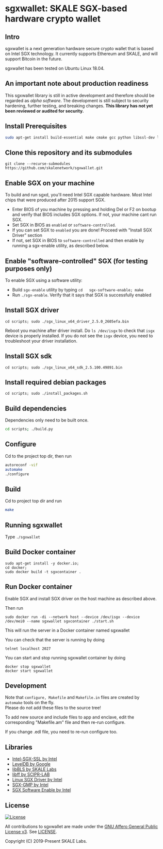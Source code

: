 # sgxwallet: SKALE SGX-based hardware crypto wallet

## Intro

sgxwallet is a next generation hardware secure crypto wallet that  is based on Intel SGX technology. It currently supports Ethereum and SKALE, and will support Bitcoin in the future.

sgxwallet has been tested on Ubuntu Linux 18.04.

## An important note about production readiness

This sgxwallet library is still in active development and therefore should be regarded as _alpha software_. The development is still subject to security hardening, further testing, and breaking changes.  **This library has not yet been reviewed or audited for security.**

## Install Prerequisites

```sh
sudo apt-get install build-essential make cmake gcc python libssl-dev libboost-all-dev libgmp3-dev libprotobuf10 libprocps-dev flex bison automake libtool texinfo libjsonrpccpp-dev
```

## Clone this repository and its submodules

`git clone --recurse-submodules  https://github.com/skalenetwork/sgxwallet.git`

## Enable SGX on your machine

To build and run sgxd, you'll need Intel SGX capable hardware. Most Intel chips that were produced after 2015 support SGX.

-   Enter BIOS of you machine by pressing and holding Del or F2 on bootup and verify that BIOS includes SGX options.
    If not, your machine cant run SGX.
-   Set SGX in BIOS as `enabled` or `software-controlled`.
-   If you can set SGX to `enabled` you are done! Proceed with "Install SGX Driver" section 
-   If not, set SGX in BIOS to `software-controlled` and then enable by running a sgx-enable utility, as described below.

## Enable "software-controlled" SGX (for testing purposes only)

To enable SGX using a software utility:

-   Build `sgx-enable` utility by typing `cd   sgx-software-enable; make`
-   Run `./sgx-enable`.  Verify that it says that SGX is successfully enabled

## Install SGX driver

`cd scripts; sudo ./sgx_linux_x64_driver_2.5.0_2605efa.bin`

Reboot you machine after driver install.  Do `ls /dev/isgx` to check that `isgx` device is properly installed.
If you do not see the `isgx` device, you need to troubleshoot your driver installation.

## Install SGX sdk

`cd scripts; sudo ./sgx_linux_x64_sdk_2.5.100.49891.bin`

## Install required debian packages

`cd scripts; sudo ./install_packages.sh`

## Build dependencies

Dependencies only need to be built once.

```sh
cd scripts; ./build.py
```

## Configure

Cd to the project top dir, then run

```sh
autoreconf -vif
automake
./configure
```

## Build

Cd to project top dir and run

```sh
make
```

## Running sgxwallet

Type `./sgxwallet`

## Build Docker container

    sudo apt-get install -y docker.io;
    cd docker;
    sudo docker build -t sgxcontainer .

## Run Docker container

Enable SGX and install SGX driver on the host machine as described above.

Then run

    sudo docker run -di --network host --device /dev/isgx --device /dev/mei0 --name sgxwallet sgxcontainer ./start.sh

This will run the server in a Docker container named sgxwallet

You can check that the server is running by doing 

    telnet localhost 2027

You can start and stop running sgxwallet container by doing 

    docker stop sgxwallet
    docker start sgxwallet

## Development

Note that `configure, Makefile` and `Makefile.in` files are created by `automake` tools on the fly.  
Please do not add these files to the source tree!

To add new source and include files to app and enclave, edit the corresponding "Makefile.am" file and then re-run configure. 

If you change .edl file, you need to re-run configure too.

## Libraries

-   [Intel-SGX-SSL by Intel](https://github.com/intel/intel-sgx-ssl)
-   [LevelDB by Google](https://github.com/google/leveldb)
-   [libBLS by SKALE Labs](https://github.com/skalenetwork/libBLS)
-   [libff by SCIPR-LAB](http://www.scipr-lab.org/)
-   [Linux SGX Driver by Intel](https://github.com/intel/linux-sgx-driver)
-   [SGX-GMP by Intel](https://github.com/intel/sgx-gmp)
-   [SGX Software Enable by Intel](https://github.com/intel/sgx-software-enable)

## License

[![License](https://img.shields.io/github/license/skalenetwork/sgxwallet.svg)](LICENSE)

All contributions to sgxwallet are made under the [GNU Affero General Public License v3](https://www.gnu.org/licenses/agpl-3.0.en.html). See [LICENSE](LICENSE).

Copyright (C) 2019-Present SKALE Labs.

